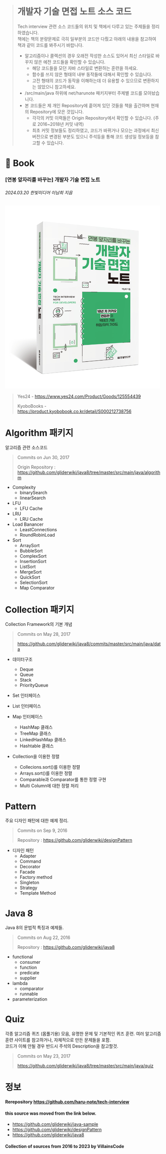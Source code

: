 > # 개발자 기술 면접 노트 소스 코드 
> Tech interview 관련 소스 코드들의 위치 및 책에서 다루고 있는 주제들을 정리하였습니다.<br>
> 책에는 책의 분량문제로 극히 일부분의 코드만 다뤘고 아래의 내용을 참고하여 책과 같이 코드를 봐주시기 바랍니다. 
> - 알고리즘이나 콜렉션의 경우 오래전 작성한 소스도 있어서 최신 스타일로 바꾸지 않은 에전 코드들을 확인할 수 있습니다.
>   - 해당 코드들을 모던 자바 스타일로 변환하는 훈련을 하세요.  
>   - 함수를 쓰지 않은 형태의 내부 동작들에 대해서 확인할 수 있습니다.
>   - 고전 형태의 코드가 동작을 이해하는데 더 유용할 수 있으므로 변환하지는 않았으니 참고하세요.
> - /src/main/java 하위에 net/harunote 패키지부터 주제별 코드를 모아놨습니다.
> - 본 코드들은 제 개인 Repository에 흩어져 있던 것들을 책을 출간하며 현재의 Repository에 모은 것입니다.
>   - 각각의 커밋 이력들은 Origin Repository에서 확인할 수 있습니다. (주로 2016~2018년 커밋 내역)
>   - 최초 커밋 정보들도 정리하였고, 코드가 바뀌거나 모으는 과정에서 최신 버전으로 변경된 부분도 있으니 주석등을 통해 코드 생성일 정보등을 참고할 수 있습니다.



# 📖 Book
### [연봉 앞자리를 바꾸는] 개발자 기술 면접 노트
######  2024.03.20 한빛미디어 이남희 지음
<img src="https://raw.githubusercontent.com/haru-note/harunote.github/main/image/book.jpg" width="500"/>

> Yes24 - https://www.yes24.com/Product/Goods/125554439
> 
> KyoboBooks - https://product.kyobobook.co.kr/detail/S000212738756


# Algorithm 패키지 
알고리즘 관련 소스코드
> Commits on Jun 30, 2017
> 
> Origin Repository : https://github.com/gliderwiki/java8/tree/master/src/main/java/algorithm

- Complexity  
  - binarySearch 
  - linearSearch
- LFU
  - LFU Cache
- LRU
  - LRU Cache
- Load Banancer 
  - LeastConnections
  - RoundRobinLoad
- Sort
  - ArraySort
  - BubbleSort
  - ComplexSort
  - InsertionSort
  - ListSort
  - MergeSort
  - QuickSort
  - SelectionSort
  - Map Comparator


# Collection 패키지 
Collection Framework의 기본 개념
> Commits on May 28, 2017
> 
> https://github.com/gliderwiki/java8/commits/master/src/main/java/data
> 
- 데이터구조 
  - Deque
  - Queue
  - Stack
  - PriorityQueue

- Set 인터페이스 
- List 인터페이스 
- Map 인터페이스 
  - HashMap 클래스
  - TreeMap 클래스
  - LinkedHashMap 클래스
  - Hashtable 클래스 

- Collection을 이용한 정렬
  - Collecions.sort()를 이용한 정렬
  - Arrays.sort()를 이용한 정렬 
  - Comparable과 Comparator를 통한 정렬 구현 
  - Multi Column에 대한 정렬 처리 

# Pattern
주요 디자인 패턴에 대한 예제 정리. 
> Commits on Sep 9, 2016
> 
> Repository : https://github.com/gliderwiki/designPattern
- 디자인 패턴
  - Adapter
  - Command
  - Decorator
  - Facade
  - Factory method
  - Singleton 
  - Strategy 
  - Template Method

# Java 8
Java 8의 문법적 특징과 예제들. 
> Commits on Aug 22, 2016
> 
> Repository : https://github.com/gliderwiki/java8
- functional
  - consumer
  - function
  - predicate
  - supplier
- lambda
  - comparator
  - runnable
- parameterization

# Quiz
각종 알고리즘 퀴즈 (몸풀기용) 모음, 유명한 문제 및 기본적인 퀴즈 훈련.
여러 알고리즘 훈련 사이트를 참고하거나, 자체적으로 만든 문제들을 포함.
<br>
코드가 이해 안될 경우 반드시 주석의 Description을 참고할것.  
> Commits on May 23, 2017
> 
> https://github.com/gliderwiki/java8/tree/master/src/main/java/quiz


# 정보
#### Rerepository https://github.com/haru-note/tech-interview


#### this source was moved from the link below.
- https://github.com/gliderwiki/java-sample
- https://github.com/gliderwiki/designPattern
- https://github.com/gliderwiki/java8

#### Collection of sources from 2016 to 2023 by VillainsCode